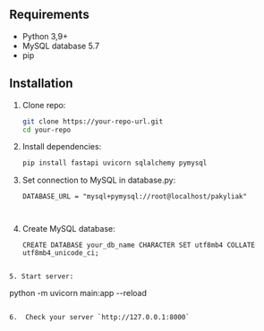 ## Requirements

- Python 3,9+
- MySQL database 5.7
- pip

## Installation

1. Clone repo:
   ```bash
   git clone https://your-repo-url.git
   cd your-repo
   ```

2. Install dependencies:
   ```bash
   pip install fastapi uvicorn sqlalchemy pymysql
   ```

3. Set connection to MySQL in database.py:
   ```
   DATABASE_URL = "mysql+pymysql://root@localhost/pakyliak"

  
4. Create MySQL database:
   ```
   CREATE DATABASE your_db_name CHARACTER SET utf8mb4 COLLATE utf8mb4_unicode_ci;
```
  
5. Start server:
   ```
   python -m uvicorn main:app --reload
   ```

6.  Check your server `http://127.0.0.1:8000`
